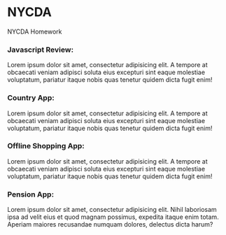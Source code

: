 # NYCDA
NYCDA Homework


<h3>Javascript Review:</h3>
<p>Lorem ipsum dolor sit amet, consectetur adipisicing elit. A tempore at obcaecati veniam adipisci soluta eius excepturi sint eaque molestiae voluptatum, pariatur itaque nobis quas tenetur quidem dicta fugit enim!</p>

<h3>Country App:</h3>
<p>Lorem ipsum dolor sit amet, consectetur adipisicing elit. A tempore at obcaecati veniam adipisci soluta eius excepturi sint eaque molestiae voluptatum, pariatur itaque nobis quas tenetur quidem dicta fugit enim!</p>

<h3>Offline Shopping App:</h3>
<p>Lorem ipsum dolor sit amet, consectetur adipisicing elit. A tempore at obcaecati veniam adipisci soluta eius excepturi sint eaque molestiae voluptatum, pariatur itaque nobis quas tenetur quidem dicta fugit enim!</p>

<h3>Pension App:</h3>
<p>Lorem ipsum dolor sit amet, consectetur adipisicing elit. Nihil laboriosam ipsa ad velit eius et quod magnam possimus, expedita itaque enim totam. Aperiam maiores recusandae numquam dolores, delectus dicta harum?</p>